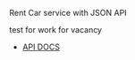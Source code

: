 Rent Car service with JSON API

test for work for vacancy

* [API DOCS](https://documenter.getpostman.com/view/5200526/RWTsqaeC)